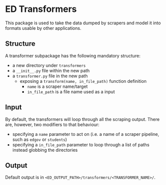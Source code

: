 # ED Transformers

This package is used to take the data dumped by scrapers and model it into
formats usable by other applications.


## Structure

A transformer subpackage has the following mandatory structure:

- a new directory under `transformers`
- a `__init__.py` file within the new path
- a `transformer.py` file in the new path
  - exposing a `transform(name, in_file_path)` function definition
    - `name` is a scraper name/target
    - `in_file_path` is a file name used as a input


## Input

By default, the transformers will loop through all the scraping output. There
are, however, two modifiers to that behaviour:

- specifying a `name` parameter to act on (i.e. a name of a scraper pipeline,
  such as `edgov` or `students`)
- specifying a `in_file_path` parameter to loop through a list of paths instead globbing the directories
  

## Output

Default output is in `<ED_OUTPUT_PATH>/transformers/<TRANSFORMER_NAME>/`.
